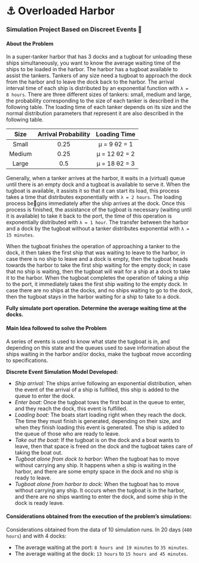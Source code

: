 # ⚓ Overloaded Harbor
### Simulation Project Based on Discreet Events 📓



#### About the Problem
In a super-tanker harbor that has 3 docks and a tugboat for unloading these ships simultaneously, you want to know the average waiting time of the ships to be loaded in the harbor. The harbor has a tugboat available to assist the tankers. Tankers of any size need a tugboat to approach the dock from the harbor and to leave the dock back to the harbor. The arrival interval time of each ship is distributed by an exponential function with `λ = 8 hours`. There are three different sizes of tankers: small, medium and large, the probability corresponding to the size of each tanker is described in the following table. The loading time of each tanker depends on its size and the normal distribution parameters that represent it are also described in the following table.

|  Size  | Arrival Probability |  Loading Time   |
| :----: | :-----------------: | :-------------: |
| Small  |        0.25         | µ = 9    θ2 = 1 |
| Medium |        0.25         | µ = 12   θ2 = 2 |
| Large  |         0.5         | µ = 18   θ2 = 3 |

Generally, when a tanker arrives at the harbor, it waits in a (virtual) queue until there is an empty dock and a tugboat is available to serve it. When the tugboat is available, it assists it so that it can start its load, this process takes a time that distributes exponentially with `λ = 2 hours`. The loading process begins immediately after the ship arrives at the dock. Once this process is finished, the assistance of the tugboat is necessary (waiting until it is available) to take it back to the port, the time of this operation is exponentially distributed with `λ = 1 hour`. The transfer between the harbor and a dock by the tugboat without a tanker distributes exponential with `λ = 15 minutes`.

When the tugboat finishes the operation of approaching a tanker to the dock, it then takes the first ship that was waiting to leave to the harbor, in case there is no ship to leave and a dock is empty, then the tugboat heads towards the harbor to take the first ship waiting for the empty dock; in case that no ship is waiting, then the tugboat will wait for a ship at a dock to take it to the harbor. When the tugboat completes the operation of taking a ship to the port, it immediately takes the first ship waiting to the empty dock. In case there are no ships at the docks, and no ships waiting to go to the dock, then the tugboat stays in the harbor waiting for a ship to take to a dock.

**Fully simulate port operation. Determine the average waiting time at the docks.**

####  Main Idea followed to solve the Problem
A series of events is used to know what state the tugboat is in, and depending on this state and the queues used to save information about the ships waiting in the harbor and/or docks, make the tugboat move according to specifications.

**Discrete Event Simulation Model Developed:**
* *Ship arrival:* The ships arrive following an exponential distribution, when the event of the arrival of a ship is fulfilled, this ship is added to the queue to enter the dock.
* *Enter boat:* Once the tugboat tows the first boat in the queue to enter, and they reach the dock, this event is fulfilled.
* *Loading boat:* The boats start loading right when they reach the dock. The time they must finish is generated, depending on their size, and when they finish loading this event is generated. The ship is added to the queue of those who are ready to leave.
* *Take out the boat:* If the tugboat is on the dock and a boat wants to leave, then that space is freed on the dock and the tugboat takes care of taking the boat out.
* *Tugboat alone from dock to harbor:* When the tugboat has to move without carrying any ship. It happens when a ship is waiting in the harbor, and there are some empty space in the dock and no ship is ready to leave.
* *Tugboat alone from harbor to dock:* When the tugboat has to move without carrying any ship. It occurs when the tugboat is in the harbor, and there are no ships wanting to enter the dock, and some ship in the dock is ready leave.

#### Considerations obtained from the execution of the problem’s simulations:
Considerations obtained from the data of 10 simulation runs. In 20 days (`480 hours`) and with 4 docks:
* The average waiting at the port: `8 hours and 19 minutes` to `35 minutes`.
* The average waiting at the dock: `13 hours` to `15 hours and 45 minutes`.
